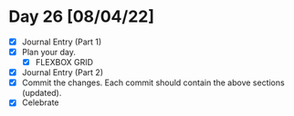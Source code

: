 # Day 26 [08/04/22]

- [x] Journal Entry (Part 1)
- [x] Plan your day.
  - [x] FLEXBOX GRID
- [x] Journal Entry (Part 2)
- [x] Commit the changes. Each commit should contain the above sections (updated).
- [x] Celebrate
<!-- [x] to tick -->
